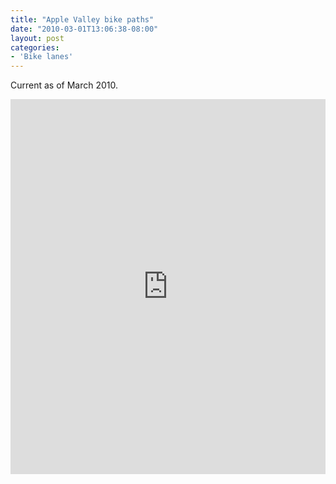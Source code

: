 ```yaml
---
title: "Apple Valley bike paths"
date: "2010-03-01T13:06:38-08:00"
layout: post
categories:
- 'Bike lanes'
---
```


Current as of March 2010.

<iframe class="scribd_iframe_embed" data-aspect-ratio="0.6470588235294118" data-auto-height="false" frameborder="0" height="600" id="doc_51071" loading="lazy" scrolling="no" src="https://www.scribd.com/embeds/250092411/content?start_page=1&view_mode=scroll&access_key=key-zhgDLCfS3eUvAKtTSKi4&show_recommendations=true" width="100%"></iframe>